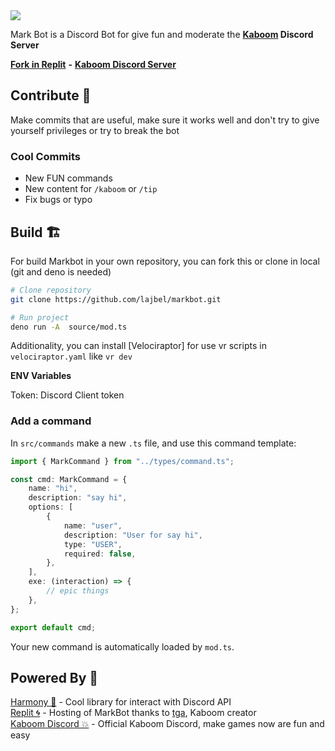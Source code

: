 <img src="https://imgur.com/pmAkJ18.png" />

Mark Bot is a Discord Bot for give fun and moderate the **[Kaboom](https://github.com/replit/kaboom) Discord Server**

[**Fork in Replit**](https://replit.com/@slmjkdbtl/markbot#src/mod.ts) **-** [**Kaboom Discord Server**](https://discord.com/invite/aQ6RuQm3TF)

## Contribute 🎉

Make commits that are useful, make sure it works well and don't try to give yourself privileges or try to break the bot

### Cool Commits

- New FUN commands
- New content for `/kaboom` or `/tip`
- Fix bugs or typo

## Build 🏗️

For build Markbot in your own repository, you can fork this or clone in local (git and deno is needed)

```sh
# Clone repository
git clone https://github.com/lajbel/markbot.git

# Run project
deno run -A  source/mod.ts
```

Additionality, you can install [Velociraptor] for use vr scripts in `velociraptor.yaml` like `vr dev`

**ENV Variables**

Token: Discord Client token

### Add a command

In `src/commands` make a new `.ts` file, and use this command template:

```ts
import { MarkCommand } from "../types/command.ts";

const cmd: MarkCommand = {
    name: "hi",
    description: "say hi",
    options: [
        {
            name: "user",
            description: "User for say hi",
            type: "USER",
            required: false,
        },
    ],
    exe: (interaction) => {
        // epic things
    },
};

export default cmd;
```

Your new command is automatically loaded by `mod.ts`.

## Powered By 🚀

[Harmony 🦕](https://deno.land/harmony) - Cool library for interact with Discord API <br>
[Replit 🌀](https://replit.com) - Hosting of MarkBot thanks to [tga](https://github.com/slmjkdbtl), Kaboom creator <br>
[Kaboom Discord 💥](discord.gg/aq6ruqm3tf) - Official Kaboom Discord, make games now are fun and easy
